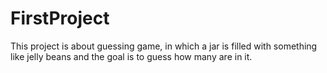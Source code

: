 # FirstProject

 This project is about guessing game, in which a jar is filled with something like jelly beans and the goal is to guess how many are in it.
